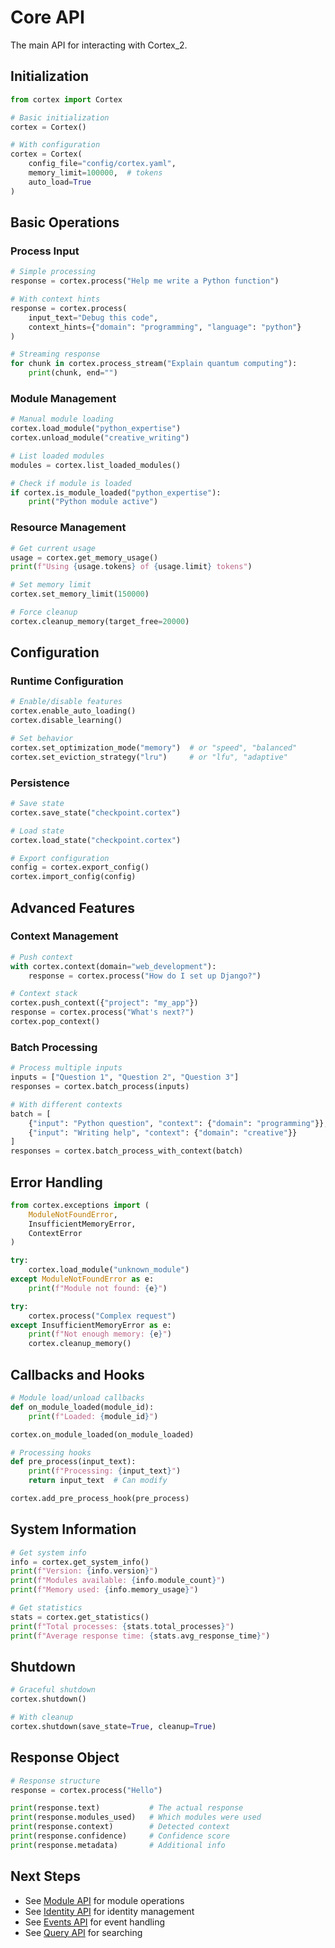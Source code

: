 # Core API

The main API for interacting with Cortex_2.

## Initialization

```python
from cortex import Cortex

# Basic initialization
cortex = Cortex()

# With configuration
cortex = Cortex(
    config_file="config/cortex.yaml",
    memory_limit=100000,  # tokens
    auto_load=True
)
```

## Basic Operations

### Process Input
```python
# Simple processing
response = cortex.process("Help me write a Python function")

# With context hints
response = cortex.process(
    input_text="Debug this code",
    context_hints={"domain": "programming", "language": "python"}
)

# Streaming response
for chunk in cortex.process_stream("Explain quantum computing"):
    print(chunk, end="")
```

### Module Management
```python
# Manual module loading
cortex.load_module("python_expertise")
cortex.unload_module("creative_writing")

# List loaded modules
modules = cortex.list_loaded_modules()

# Check if module is loaded
if cortex.is_module_loaded("python_expertise"):
    print("Python module active")
```

### Resource Management
```python
# Get current usage
usage = cortex.get_memory_usage()
print(f"Using {usage.tokens} of {usage.limit} tokens")

# Set memory limit
cortex.set_memory_limit(150000)

# Force cleanup
cortex.cleanup_memory(target_free=20000)
```

## Configuration

### Runtime Configuration
```python
# Enable/disable features
cortex.enable_auto_loading()
cortex.disable_learning()

# Set behavior
cortex.set_optimization_mode("memory")  # or "speed", "balanced"
cortex.set_eviction_strategy("lru")     # or "lfu", "adaptive"
```

### Persistence
```python
# Save state
cortex.save_state("checkpoint.cortex")

# Load state
cortex.load_state("checkpoint.cortex")

# Export configuration
config = cortex.export_config()
cortex.import_config(config)
```

## Advanced Features

### Context Management
```python
# Push context
with cortex.context(domain="web_development"):
    response = cortex.process("How do I set up Django?")

# Context stack
cortex.push_context({"project": "my_app"})
response = cortex.process("What's next?")
cortex.pop_context()
```

### Batch Processing
```python
# Process multiple inputs
inputs = ["Question 1", "Question 2", "Question 3"]
responses = cortex.batch_process(inputs)

# With different contexts
batch = [
    {"input": "Python question", "context": {"domain": "programming"}},
    {"input": "Writing help", "context": {"domain": "creative"}}
]
responses = cortex.batch_process_with_context(batch)
```

## Error Handling

```python
from cortex.exceptions import (
    ModuleNotFoundError,
    InsufficientMemoryError,
    ContextError
)

try:
    cortex.load_module("unknown_module")
except ModuleNotFoundError as e:
    print(f"Module not found: {e}")

try:
    cortex.process("Complex request")
except InsufficientMemoryError as e:
    print(f"Not enough memory: {e}")
    cortex.cleanup_memory()
```

## Callbacks and Hooks

```python
# Module load/unload callbacks
def on_module_loaded(module_id):
    print(f"Loaded: {module_id}")

cortex.on_module_loaded(on_module_loaded)

# Processing hooks
def pre_process(input_text):
    print(f"Processing: {input_text}")
    return input_text  # Can modify

cortex.add_pre_process_hook(pre_process)
```

## System Information

```python
# Get system info
info = cortex.get_system_info()
print(f"Version: {info.version}")
print(f"Modules available: {info.module_count}")
print(f"Memory used: {info.memory_usage}")

# Get statistics
stats = cortex.get_statistics()
print(f"Total processes: {stats.total_processes}")
print(f"Average response time: {stats.avg_response_time}")
```

## Shutdown

```python
# Graceful shutdown
cortex.shutdown()

# With cleanup
cortex.shutdown(save_state=True, cleanup=True)
```

## Response Object

```python
# Response structure
response = cortex.process("Hello")

print(response.text)           # The actual response
print(response.modules_used)   # Which modules were used
print(response.context)        # Detected context
print(response.confidence)     # Confidence score
print(response.metadata)       # Additional info
```

## Next Steps

- See [Module API](module_api.md) for module operations
- See [Identity API](identity_api.md) for identity management
- See [Events API](events_api.md) for event handling
- See [Query API](query_api.md) for searching
